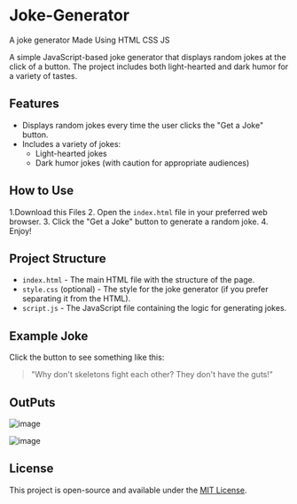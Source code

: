# Joke-Generator
A joke generator Made Using HTML CSS JS

A simple JavaScript-based joke generator that displays random jokes at the click of a button. The project includes both light-hearted and dark humor for a variety of tastes.

## Features

- Displays random jokes every time the user clicks the "Get a Joke" button.
- Includes a variety of jokes:
  - Light-hearted jokes
  - Dark humor jokes (with caution for appropriate audiences)
  
## How to Use

1.Download this Files 
2. Open the `index.html` file in your preferred web browser.
3. Click the "Get a Joke" button to generate a random joke.
4. Enjoy!

## Project Structure

- `index.html` - The main HTML file with the structure of the page.
- `style.css` (optional) - The style for the joke generator (if you prefer separating it from the HTML).
- `script.js` - The JavaScript file containing the logic for generating jokes.

## Example Joke

Click the button to see something like this:

> "Why don't skeletons fight each other? They don't have the guts!"

## OutPuts

![image](https://github.com/user-attachments/assets/a829c515-b824-45a2-bd00-4d27ffdfa922)

![image](https://github.com/user-attachments/assets/14a987e6-7907-4797-aeac-4a4f8e275849)





## License

This project is open-source and available under the [MIT License](LICENSE).
